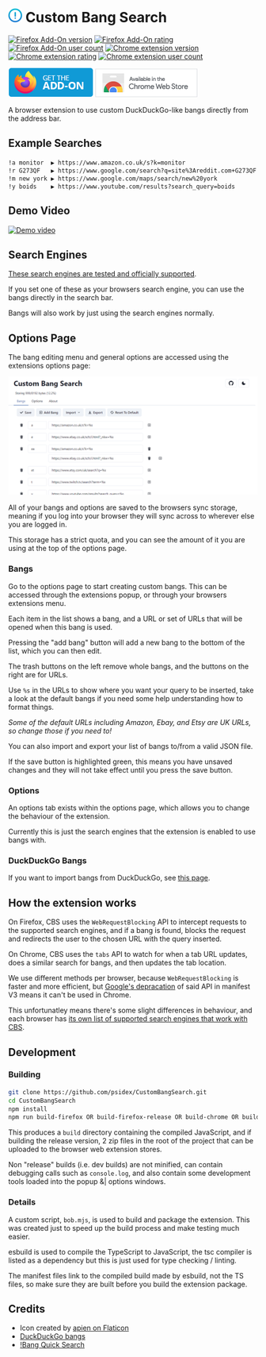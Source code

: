 # ![](./images/icons/icon_28.png) Custom Bang Search

[![Firefox Add-On version](https://img.shields.io/amo/v/custombangsearch?colorA=35383d)](https://addons.mozilla.org/en-US/firefox/addon/custombangsearch/)
[![Firefox Add-On rating](https://img.shields.io/amo/rating/custombangsearch?colorA=35383d)](https://addons.mozilla.org/en-US/firefox/addon/custombangsearch/)
[![Firefox Add-On user count](https://img.shields.io/amo/users/custombangsearch?colorA=35383d)](https://addons.mozilla.org/en-US/firefox/addon/custombangsearch/)
[![Chrome extension version](https://img.shields.io/chrome-web-store/v/oobpkmpnffeacpnfbbepbdlhbfdejhpg?colorA=35383d)](https://chrome.google.com/webstore/detail/custom-bang-search/oobpkmpnffeacpnfbbepbdlhbfdejhpg?hl=en)
[![Chrome extension rating](https://img.shields.io/chrome-web-store/rating/oobpkmpnffeacpnfbbepbdlhbfdejhpg?colorA=35383d)](https://chrome.google.com/webstore/detail/custom-bang-search/oobpkmpnffeacpnfbbepbdlhbfdejhpg?hl=en)
[![Chrome extension user count](https://img.shields.io/chrome-web-store/users/oobpkmpnffeacpnfbbepbdlhbfdejhpg?colorA=35383d)](https://chrome.google.com/webstore/detail/custom-bang-search/oobpkmpnffeacpnfbbepbdlhbfdejhpg?hl=en)

[![Firefox Add-On link](./images/firefox.png)](https://addons.mozilla.org/en-US/firefox/addon/custombangsearch/)
[![Chrome Web Store link](./images/chrome.png)](https://chrome.google.com/webstore/detail/custom-bang-search/oobpkmpnffeacpnfbbepbdlhbfdejhpg?hl=en)

A browser extension to use custom DuckDuckGo-like bangs directly from the address bar.

## Example Searches
```
!a monitor  ▶ https://www.amazon.co.uk/s?k=monitor
!r G273QF   ▶ https://www.google.com/search?q=site%3Areddit.com+G273QF
!m new york ▶ https://www.google.com/maps/search/new%20york
!y boids    ▶ https://www.youtube.com/results?search_query=boids
```

## Demo Video

[![Demo video](https://img.youtube.com/vi/IXP7RVFMJk4/0.jpg)](https://www.youtube.com/watch?v=IXP7RVFMJk4)

## Search Engines

[These search engines are tested and officially supported](./docs/supported-engines.md).

If you set one of these as your browsers search engine, you can use the bangs directly in the search bar.

Bangs will also work by just using the search engines normally.

## Options Page

The bang editing menu and general options are accessed using the extensions options page:

![options page screenshot](./images/options-page.png)

All of your bangs and options are saved to the browsers sync storage, meaning if you log into your browser they will sync across to wherever else you are logged in.

This storage has a strict quota, and you can see the amount of it you are using at the top of the options page.

### Bangs

Go to the options page to start creating custom bangs. This can be accessed through the extensions popup, or through your browsers extensions menu.

Each item in the list shows a bang, and a URL or set of URLs that will be opened when this bang is used.

Pressing the "add bang" button will add a new bang to the bottom of the list, which you can then edit.

The trash buttons on the left remove whole bangs, and the buttons on the right are for URLs.

Use `%s` in the URLs to show where you want your query to be inserted, take a look at the default bangs if you need some help understanding how to format things.

_Some of the default URLs including Amazon, Ebay, and Etsy are UK URLs, so change those if you need to!_

You can also import and export your list of bangs to/from a valid JSON file.

If the save button is highlighted green, this means you have unsaved changes and they will not take effect until you press the save button.

### Options

An options tab exists within the options page, which allows you to change the behaviour of the extension.

Currently this is just the search engines that the extension is enabled to use bangs with.

### DuckDuckGo Bangs

If you want to import bangs from DuckDuckGo, see [this page](./ddg/README.md).

## How the extension works

On Firefox, CBS uses the `WebRequestBlocking` API to intercept requests to the supported search engines, and if a bang is found, blocks the request and redirects the user to the chosen URL with the query inserted.

On Chrome, CBS uses the `tabs` API to watch for when a tab URL updates, does a similar search for bangs, and then updates the tab location.

We use different methods per browser, because `WebRequestBlocking` is faster and more efficient, but [Google's depracation](https://developer.chrome.com/docs/extensions/mv3/mv3-migration/#when-use-blocking-webrequest) of said API in manifest V3 means it can't be used in Chrome.

This unfortunatley means there's some slight differences in behaviour, and each browser has [its own list of supported search engines that work with CBS](./docs/supported-engines.md).

## Development

### Building

```bash
git clone https://github.com/psidex/CustomBangSearch.git
cd CustomBangSearch
npm install
npm run build-firefox OR build-firefox-release OR build-chrome OR build-chrome-release
```

This produces a `build` directory containing the compiled JavaScript, and if building the release version, 2 zip files in the root of the project that can be uploaded to the browser web extension stores.

Non "release" builds (i.e. dev builds) are not minified, can contain debugging calls such as `console.log`, and also contain some development tools loaded into the popup &| options windows.

### Details

A custom script, `bob.mjs`, is used to build and package the extension. This was created just to speed up the build process and make testing much easier.

esbuild is used to compile the TypeScript to JavaScript, the tsc compiler is listed as a dependency but this is just used for type checking / linting.

The manifest files link to the compiled build made by esbuild, not the TS files, so make sure they are built before you build the extension package.

## Credits

- Icon created by [apien on Flaticon](https://www.flaticon.com/free-icon/exclamation-mark_4194667)
- [DuckDuckGo bangs](https://duckduckgo.com/bang)
- [!Bang Quick Search](https://addons.mozilla.org/en-US/firefox/addon/bang-quick-search/)
